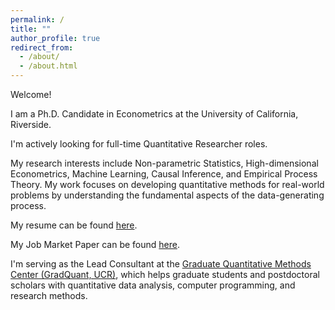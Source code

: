 ```yaml
---
permalink: /
title: ""
author_profile: true
redirect_from: 
  - /about/
  - /about.html
---
```


Welcome!

I am a Ph.D. Candidate in Econometrics at the University of California, Riverside.

I'm actively looking for full-time Quantitative Researcher roles.

My research interests include Non-parametric Statistics, High-dimensional Econometrics, Machine Learning, Causal Inference, and Empirical Process Theory. My work focuses on developing quantitative methods for real-world problems by understanding the fundamental aspects of the data-generating process.

My resume can be found <a href="http://thetherajveer.github.io/files/resume.pdf" target="_blank" rel="noopener noreferrer">here</a>.

My Job Market Paper can be found <a href="http://thetherajveer.github.io/files/JMP.pdf" target="_blank" rel="noopener noreferrer">here</a>.

I'm serving as the Lead Consultant at the <a href="https://gradquant.ucr.edu/" target="_blank" rel="noopener noreferrer">Graduate Quantitative Methods Center (GradQuant, UCR)</a>, which helps graduate students and postdoctoral scholars with quantitative data analysis, computer programming, and research methods.
